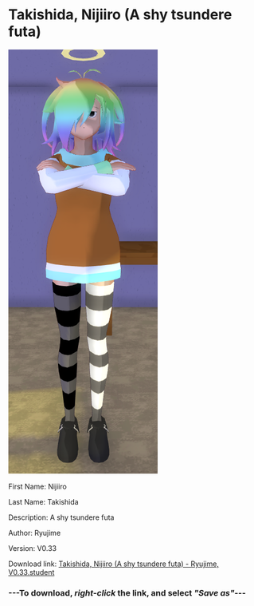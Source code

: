 # Takishida, Nijiiro (A shy tsundere futa)

<img src = "https://raw.githubusercontent.com/Arbiter1223/Daigaku-Gurashi-Custom-Students/master/Students/Files/Takishida%2C%20Nijiiro%20(A%20shy%20tsundere%20futa).png">

First Name: Nijiiro

Last Name: Takishida

Description: A shy tsundere futa

Author: Ryujime

Version: V0.33

Download link: <a href="https://raw.githubusercontent.com/Arbiter1223/Daigaku-Gurashi-Custom-Students/master/Students/Files/Takishida%2C%20Nijiiro%20(A%20shy%20tsundere%20futa)%20-%20Ryujime%2C%20V0.33.student">Takishida, Nijiiro (A shy tsundere futa) - Ryujime, V0.33.student</a>

### ---**To download, _right-click_ the link, and select _"Save as"_**---
